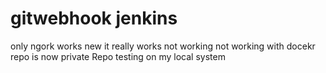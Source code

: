 # gitwebhook jenkins
only ngork works
new
it really works
not working
not working with docekr
repo is now private Repo
testing on my local system

